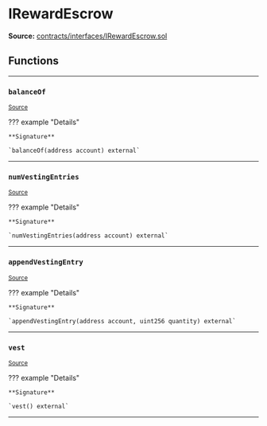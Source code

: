 # IRewardEscrow

**Source:** [contracts/interfaces/IRewardEscrow.sol](https://github.com/Synthetixio/synthetix/tree/develop/contracts/interfaces/IRewardEscrow.sol)

## Functions

---

### `balanceOf`
<sub>[Source](https://github.com/Synthetixio/synthetix/tree/develop/contracts/interfaces/IRewardEscrow.sol#L6)</sub>

??? example "Details"

    **Signature**

    `balanceOf(address account) external`

---

### `numVestingEntries`
<sub>[Source](https://github.com/Synthetixio/synthetix/tree/develop/contracts/interfaces/IRewardEscrow.sol#L8)</sub>

??? example "Details"

    **Signature**

    `numVestingEntries(address account) external`

---

### `appendVestingEntry`
<sub>[Source](https://github.com/Synthetixio/synthetix/tree/develop/contracts/interfaces/IRewardEscrow.sol#L11)</sub>

??? example "Details"

    **Signature**

    `appendVestingEntry(address account, uint256 quantity) external`

---

### `vest`
<sub>[Source](https://github.com/Synthetixio/synthetix/tree/develop/contracts/interfaces/IRewardEscrow.sol#L13)</sub>

??? example "Details"

    **Signature**

    `vest() external`

---

